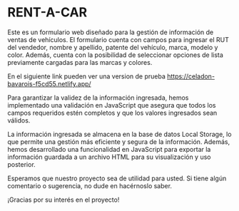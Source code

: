 # RENT-A-CAR


Este es un formulario web diseñado para la gestión de información de ventas de vehículos. El formulario cuenta con campos para ingresar el RUT del vendedor, nombre y apellido, patente del vehículo, marca, modelo y color. Además, cuenta con la posibilidad de seleccionar opciones de lista previamente cargadas para las marcas y colores.

En el siguiente link pueden ver una version de prueba https://celadon-bavarois-f5cd55.netlify.app/

Para garantizar la validez de la información ingresada, hemos implementado una validación en JavaScript que asegura que todos los campos requeridos estén completos y que los valores ingresados sean válidos.

La información ingresada se almacena en la base de datos Local Storage, lo que permite una gestión más eficiente y segura de la información. Además, hemos desarrollado una funcionalidad en JavaScript para exportar la información guardada a un archivo HTML para su visualización y uso posterior.

Esperamos que nuestro proyecto sea de utilidad para usted. Si tiene algún comentario o sugerencia, no dude en hacérnoslo saber.

¡Gracias por su interés en el proyecto!
